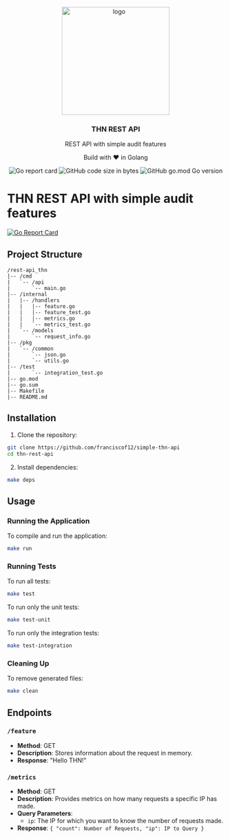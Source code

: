 <p align="center" >
    <img src="[assets/logo.png](https://storage.googleapis.com/gopherizeme.appspot.com/gophers/1e5bdb9a40326f275582821d1e01ac365d24498f.png)" alt="logo" width="250"/>
<h3 align="center">THN REST API</h3>
<p align="center">REST API with simple audit features</p>
<p align="center">Build with ❤ in Golang</p>
</p>

<p align="center" >
    <img alt="Go report card" src="https://goreportcard.com/badge/github.com/franciscof12/rest-api-thn">
    <img alt="GitHub code size in bytes" src="https://img.shields.io/github/languages/code-size/franciscof12/rest-api-thn">
    <img alt="GitHub go.mod Go version" src="https://img.shields.io/github/go-mod/go-version/franciscof12/rest-api-thn">
</p>

# THN REST API with simple audit features
[![Go Report Card](https://goreportcard.com/badge/github.com/franciscof12/rest-api-thn)](https://goreportcard.com/report/github.com/franciscof12/rest-api-thn)

## Project Structure
```
/rest-api_thn
|-- /cmd
|   `-- /api
|       `-- main.go
|-- /internal
|   |-- /handlers
|   |   |-- feature.go
|   |   |-- feature_test.go
|   |   |-- metrics.go
|   |   `-- metrics_test.go
|   `-- /models
|       `-- request_info.go
|-- /pkg
|   `-- /common
|       `-- json.go
|       `-- utils.go
|-- /test
|       `-- integration_test.go
|-- go.mod
|-- go.sum
|-- Makefile
|-- README.md
```

## Installation

1. Clone the repository:

```bash
git clone https://github.com/franciscof12/simple-thn-api
cd thn-rest-api
```

2. Install dependencies:

```bash
make deps
```

## Usage

### Running the Application

To compile and run the application:

```bash
make run
```

### Running Tests

To run all tests:

```bash
make test
```

To run only the unit tests:

```bash
make test-unit
```

To run only the integration tests:

```bash
make test-integration
```

### Cleaning Up

To remove generated files:

```bash
make clean
```

## Endpoints

### `/feature`

- **Method**: GET
- **Description**: Stores information about the request in memory.
- **Response**: "Hello THN!"

### `/metrics`

- **Method**: GET
- **Description**: Provides metrics on how many requests a specific IP has made.
- **Query Parameters**:
  - `ip`: The IP for which you want to know the number of requests made.
- **Response**: `{
  "count": Number of Requests,
  "ip": IP to Query
  }`
